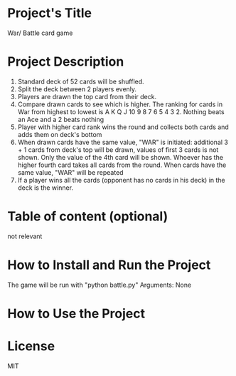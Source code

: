 
# Project's Title
War/ Battle card game

# Project Description
1. Standard deck of 52 cards will be shuffled.
2. Split the deck between 2 players evenly.
3. Players are drawn the top card from their deck. 
4. Compare drawn cards to see which is higher. The ranking for cards in War from highest to lowest is A K Q J 10 9 8 7 6 5 4 3 2. Nothing beats an Ace and a 2 beats nothing
5. Player with higher card rank wins the round and collects both cards and adds them on deck's bottom
6. When drawn cards have the same value, "WAR" is initiated: additional 3 + 1 cards from deck's top will be drawn, values of first 3 cards is not shown. Only the value of the 4th card will be shown. Whoever has the higher fourth card takes all cards from the round. When cards have the same value, "WAR" will be repeated
7. If a player wins all the cards (opponent has no cards in his deck) in the deck is the winner.


# Table of content (optional)
not relevant

# How to Install and Run the Project
The game will be run with "python battle.py"
Arguments: None

# How to Use the Project

# License
MIT